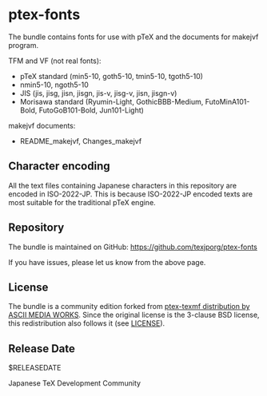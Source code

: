 # ptex-fonts

The bundle contains fonts for use with pTeX and the documents for
makejvf program.

TFM and VF (not real fonts):
- pTeX standard (min5-10, goth5-10, tmin5-10, tgoth5-10)
- nmin5-10, ngoth5-10
- JIS (jis, jisg, jisn, jisgn, jis-v, jisg-v, jisn, jisgn-v)
- Morisawa standard (Ryumin-Light, GothicBBB-Medium, FutoMinA101-Bold,
  FutoGoB101-Bold, Jun101-Light)

makejvf documents:
- README_makejvf, Changes_makejvf

## Character encoding

All the text files containing Japanese characters in this repository
are encoded in ISO-2022-JP. This is because ISO-2022-JP encoded
texts are most suitable for the traditional pTeX engine.

## Repository

The bundle is maintained on GitHub:
https://github.com/texjporg/ptex-fonts

If you have issues, please let us know from the above page.

## License

The bundle is a community edition forked from [ptex-texmf distribution
by ASCII MEDIA WORKS](https://ctan.org/pkg/ptex-texmf).
Since the original license is the 3-clause BSD license,
this redistribution also follows it (see [LICENSE](./LICENSE)).

## Release Date

$RELEASEDATE

Japanese TeX Development Community
